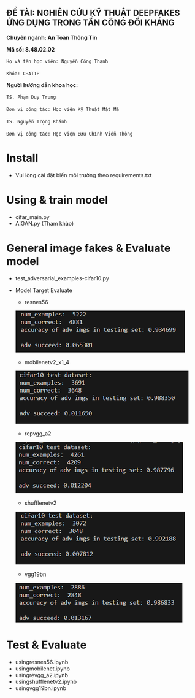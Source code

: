 
## ĐỀ TÀI: NGHIÊN CỨU KỸ THUẬT DEEPFAKES ỨNG DỤNG TRONG TẤN CÔNG ĐỐI KHÁNG

**Chuyên ngành: An Toàn Thông Tin**

**Mã số:  8.48.02.02**


    Họ và tên học viên: Nguyễn Công Thạnh

    Khóa: CHAT1P



**Người hướng dẫn khoa học:** 

    TS. Phạm Duy Trung

    Đơn vị công tác: Học viện Kỹ Thuật Mật Mã

    TS. Nguyễn Trọng Khánh

    Đơn vị công tác: Học viện Bưu Chính Viễn Thông

#
#
#
# Install
  - Vui lòng cài đặt biến môi trường theo requirements.txt
# Using & train model
  - cifar_main.py
  - AIGAN.py (Tham khảo)
# General image fakes & Evaluate model
  - test_adversarial_examples-cifar10.py
  - Model Target Evaluate
    - resnes56

    ![alt text](https://github.com/congthanh96/Deepfake_Adversarial/blob/main/test/resnes56.PNG)

    - mobilenetv2_x1_4

    ![alt text](https://github.com/congthanh96/Deepfake_Adversarial/blob/main/test/mobilenetv2_x1_4.PNG)

    - repvgg_a2

    ![alt text](https://github.com/congthanh96/Deepfake_Adversarial/blob/main/test/repvgg_a2.PNG)

    - shufflenetv2

    ![alt text](https://github.com/congthanh96/Deepfake_Adversarial/blob/main/test/shufflenetv2.PNG)

    - vgg19bn

    ![alt text](https://github.com/congthanh96/Deepfake_Adversarial/blob/main/test/vgg19bn.PNG)


# Test & Evaluate
  - usingresnes56.ipynb
  - usingmobilenet.ipynb
  - usingrevgg_a2.ipynb
  - usingshufflenetv2.ipynb
  - usingvgg19bn.ipynb
